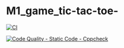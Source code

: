 # M1_game_tic-tac-toe-
[![CI](https://github.com/milixx21/M1_game_tic-tac-toe-/actions/workflows/main.yml/badge.svg)](https://github.com/milixx21/M1_game_tic-tac-toe-/actions/workflows/main.yml)

[![Code Quality - Static Code - Cppcheck](https://github.com/milixx21/M1_game_tic-tac-toe-/actions/workflows/codequality.yml/badge.svg)](https://github.com/milixx21/M1_game_tic-tac-toe-/actions/workflows/codequality.yml)
